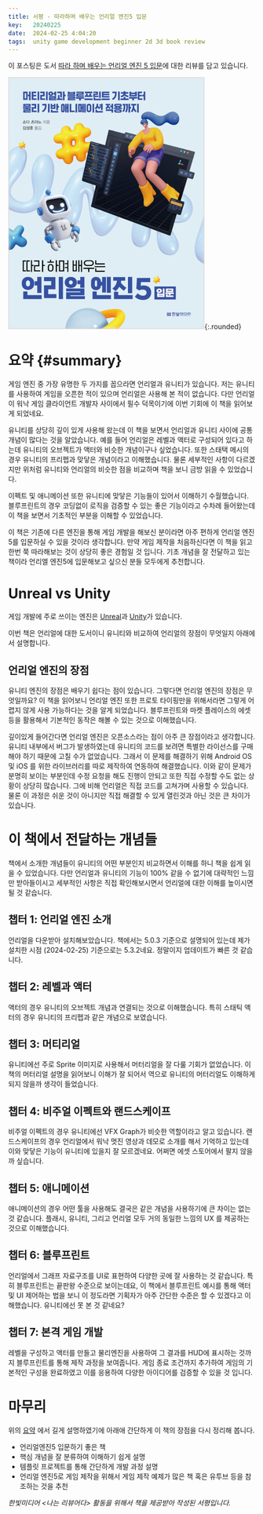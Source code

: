 ```yaml
---
title: 서평 - 따라하며 배우는 언리얼 엔진5 입문
key:   20240225
date:  2024-02-25 4:04:20
tags:  unity game development beginner 2d 3d book review
---
```


이 포스팅은 도서 [따라 하며 배우는 언리얼 엔진 5 입문]에 대한 리뷰를 담고 있습니다.

![따라 하며 배우는 언리얼 엔진 5 입문 입문표지](/assets/images/learning_unreal_engine_5/cover.jpeg){:.rounded}

# 요약 {#summary}

게임 엔진 중 가장 유명한 두 가지를 꼽으라면 언리얼과 유니티가 있습니다.
저는 유니티를 사용하여 게임을 오픈한 적이 있으며 언리얼은 사용해 본 적이 없습니다.
다만 언리얼이 워낙 게임 클라이언트 개발자 사이에서 필수 덕목이기에 이번 기회에 이 책을 읽어보게 되었네요.

유니티를 상당히 깊이 있게 사용해 왔는데 이 책을 보면서 언리얼과 유니티 사이에 공통 개념이 많다는 것을 알았습니다.
예를 들어 언리얼은 레벨과 액터로 구성되어 있다고 하는데 유니티의 오브젝트가 액터와 비슷한 개념이구나 싶었습니다.
또한 스태택 메시의 경우 유니티의 프리펩과 맞닿은 개념이라고 이해했습니다.
물론 세부적인 사항이 다르겠지만 위처럼 유니티와 언리얼의 비슷한 점을 비교하며 책을 보니 금방 읽을 수 있었습니다.

이펙트 및 애니메이션 또한 유니티에 맞닿은 기능들이 있어서 이해하기 수월했습니다.
블루프린트의 경우 코딩없이 로직을 검증할 수 있는 좋은 기능이라고 수차례 들어왔는데 이 책을 보면서 기초적인 부분을 이해할 수 있었습니다.

이 책은 기존에 다른 엔진을 통해 게임 개발을 해보신 분이라면 아주 편하게 언리얼 엔진5를 입문하실 수 있을 것이라 생각합니다. 만약 게임 제작을 처음하신다면 이 책을 읽고 한번 쭉 따라해보는 것이 상당히 좋은 경험일 것 입니다. 기초 개념을 잘 전달하고 있는 책이라 언리엘 엔진5에 입문해보고 싶으신 분들 모두에게 추천합니다.

<!--more-->

# Unreal vs Unity

게임 개발에 주로 쓰이는 엔진은 [Unreal](https://www.unrealengine.com/ko/unreal-engine-5)과 [Unity](https://unity.com/kr)가 있습니다.

이번 책은 언리얼에 대한 도서이니 유니티와 비교하여 언리얼의 장점이 무엇일지 아래에서 설명합니다.

## 언리얼 엔진의 장점

유니티 엔진의 장점은 배우기 쉽다는 점이 있습니다.
그렇다면 언리얼 엔진의 장점은 무엇일까요?
이 책을 읽어보니 언리얼 엔진 또한 프로토 타이핑만을 위해서라면 그렇게 어렵지 않게 사용 가능하다는 것을 알게 되었습니다.
블루프린트와 마켓 플레이스의 에셋 등을 활용해서 기본적인 동작은 해볼 수 있는 것으로 이해했습니다.

깊이있게 들어간다면 언리얼 엔진은 오픈소스라는 점이 아주 큰 장점이라고 생각합니다.
유니티 내부에서 버그가 발생하였는데 유니티의 코드를 보려면 특별한 라이선스를 구매해야 하기 때문에 고칠 수가 없었습니다.
그래서 이 문제를 해결하기 위해 Android OS 및 iOS 를 위한 라이브러리를 따로 제작하여 연동하여 해결했습니다.
이와 같이 문제가 분명히 보이는 부분인데 수정 요청을 해도 진행이 안되고 또한 직접 수정할 수도 없는 상황이 상당히 많습니다.
그에 비해 언리얼은 직접 코드를 고쳐가며 사용할 수 있습니다.
물론 이 과정은 쉬운 것이 아니지만 직접 해결할 수 있게 열린것과 아닌 것은 큰 차이가 있습니다.

# 이 책에서 전달하는 개념들

책에서 소개한 개념들이 유니티의 어떤 부분인지 비교하면서 이해를 하니 책을 쉽게 읽을 수 있었습니다.
다만 언리얼과 유니티의 기능이 100% 같을 수 없기에 대략적인 느낌만 받아들이시고 세부적인 사항은 직접 확인해보시면서 언리얼에 대한 이해를 높이시면 될 것 같습니다.

## 챕터 1: 언리얼 엔진 소개

언리얼을 다운받아 설치해보았습니다.
책에서는 5.0.3 기준으로 설명되어 있는데 제가 설치한 시점 (2024-02-25) 기준으로는 5.3.2네요.
정말이지 업데이트가 빠른 것 같습니다.

## 챕터 2: 레벨과 액터

액터의 경우 유니티의 오브젝트 개념과 연결되는 것으로 이해했습니다.
특히 스태틱 액터의 경우 유니티의 프리펩과 같은 개념으로 보였습니다.

## 챕터 3: 머티리얼

유니티에선 주로 Sprite 이미지로 사용해서 머터리얼을 잘 다룰 기회가 없었습니다.
이 책의 머터리얼 설명을 읽어보니 이해가 잘 되어서 역으로 유니티의 머터리얼도 이해하게 되지 않을까 생각이 들었습니다.

## 챕터 4: 비주얼 이펙트와 랜드스케이프

비주얼 이펙트의 경우 유니티에선 VFX Graph가 비슷한 역할이라고 알고 있습니다.
랜드스케이프의 경우 언리얼에서 워낙 멋진 영상과 데모로 소개를 해서 기억하고 있는데 이와 맞닿은 기능이 유니티에 있을지 잘 모르겠네요. 어쩌면 에셋 스토어에서 팔지 않을까 싶습니다.

## 챕터 5: 애니메이션

애니메이션의 경우 어떤 툴을 사용해도 결국은 같은 개념을 사용하기에 큰 차이는 없는 것 같습니다.
플래시, 유니티, 그리고 언리얼 모두 거의 동일한 느낌의 UX 를 제공하는 것으로 이해했습니다.

## 챕터 6: 블루프린트

언리얼에서 그래프 자료구조를 UI로 표현하여 다양한 곳에 잘 사용하는 것 같습니다.
특히 블루프린트는 끝판왕 수준으로 보이는데요, 이 책에서 블루프린트 예시를 통해 액터 및 UI 제어하는 법을 보니 이 정도라면 기획자가 아주 간단한 수준은 할 수 있겠다고 이해했습니다.
유니티에선 못 본 것 같네요?

## 챕터 7: 본격 게임 개발

레벨을 구성하고 액터를 만들고 물리엔진을 사용하여 그 결과를 HUD에 표시하는 것까지 블루프린트를 통해 제작 과정을 보여줍니다.
게임 종료 조건까지 추가하여 게임의 기본적인 구성을 완료하였고 이를 응용하여 다양한 아이디어를 검증할 수 있을 것 입니다.

# 마무리

위의 [요약](#summary) 에서 길게 설명하였기에 아래애 간단하게 이 책의 장점을 다시 정리해 봅니다.

- 언리얼엔진5 입문하기 좋은 책
- 핵심 개념을 잘 분류하여 이해하기 쉽게 설명
- 템플릿 프로젝트를 통해 간단하게 개발 과정 설명
- 언리얼 엔진5로 게임 제작을 위해서 게임 제작 예제가 많은 책 혹은 유투브 등을 참조하는 것을 추천 


*한빛미디어 \<나는 리뷰어다\> 활동을 위해서 책을 제공받아 작성된 서평입니다.*


[따라 하며 배우는 언리얼 엔진 5 입문]: https://www.hanbit.co.kr/store/books/look.php?p_code=B7023063052